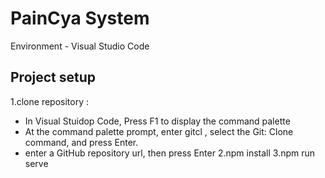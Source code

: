 # PainCya System

Environment - Visual Studio Code

## Project setup

1.clone repository :
 - In Visual Stuidop Code, Press F1 to display the command palette
 - At the command palette prompt, enter gitcl , select the Git: Clone command, and press Enter.
 - enter a GitHub repository url, then press Enter
2.npm install
3.npm run serve


